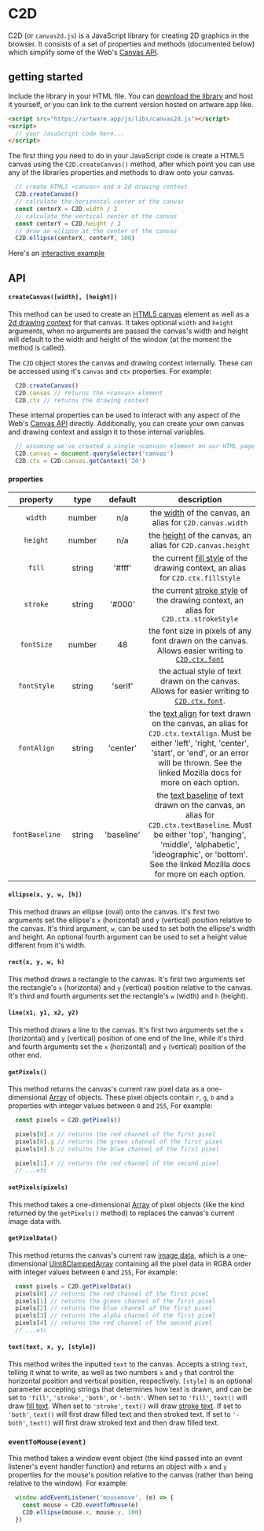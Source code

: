 # C2D

C2D (or `canvas2d.js`) is a JavaScript library for creating 2D graphics in the browser. It consists of a set of properties and methods (documented below) which simplify some of the Web's [Canvas API](https://developer.mozilla.org/en-US/docs/Web/API/Canvas_API).

## getting started

Include the library in your HTML file. You can [download the library](https://raw.githubusercontent.com/net-art-uchicago/paintArtware1.0/main/js/libs/canvas2d.js) and host it yourself, or you can link to the current version hosted on artware.app like.
```html
<script src="https://artware.app/js/libs/canvas2d.js"></script>
<script>
  // your JavaScript code here...
</script>
```

The first thing you need to do in your JavaScript code is create a HTML5 canvas using the `C2D.createCanvas()` method, after which point you can use any of the libraries properties and methods to draw onto your canvas.

```js
  // create HTML5 <canvas> and a 2d drawing context
  C2D.createCanvas()
  // calculate the horizontal center of the canvas
  const centerX = C2D.width / 2
  // calculate the vertical center of the canvas
  const centerY = C2D.height / 2
  // draw an ellipse at the center of the canvas
  C2D.ellipse(centerX, centerY, 100)
```

Here's an [interactive example](https://netnet.studio/?layout=dock-left#code/eJxtkEFuwjAQRdfNKUZ0kYCimKIKASVZFOiq3fUCjj1NDMaO7IEUVb1744Aoqip5pPGb/79HXpZWnsDTSWM+2HNXKbOA8ROUXOwqZw9GLuB+9iDm88dBsWRBXURLL5xqCLwT+aAmavyCMe6o5Q4z3jRs65lWpWeCmyP3E5ltfXCfbVd/Ed2xEVTallzDarKGEYsgNJlwyAlXvTsZdvDCP5TWkEN82Si+YE/O7vCfgUNByTiF7oRrqyTV57ZGVdV0E32TsZmun6cv8d83f3GrjLRtxqXcHNHQq/KEBl0S7+3B494eMU4hwSHkBXx1egBhjSfox11WiMXgfLdvAXXSXtVzrVXToV6bfaZnU3ZKYTILFZTfw+j6mT8idIO2)

## API

#### `createCanvas([width], [height])`

This method can be used to create an [HTML5 canvas](https://developer.mozilla.org/en-US/docs/Web/HTML/Element/canvas) element as well as a [2d drawing context](https://developer.mozilla.org/en-US/docs/Web/API/HTMLCanvasElement/getContext) for that canvas. It takes optional `width` and `height` arguments, when no arguments are passed the canvas's width and height will default to the width and height of the window (at the moment the method is called).

The `C2D` object stores the canvas and drawing context internally. These can be accessed using it's `canvas` and `ctx` properties. For example:
```js
  C2D.createCanvas()
  C2D.canvas // returns the <canvas> element
  C2D.ctx // returns the drawing context
```

These internal properties can be used to interact with any aspect of the Web's [Canvas API](https://developer.mozilla.org/en-US/docs/Web/API/Canvas_API) directly. Additionally, you can create your own canvas and drawing context and assign it to these internal variables.

```js
  // assuming we've created a single <canvas> element on our HTML page
  C2D.canvas = document.querySelector('canvas')
  C2D.ctx = C2D.canvas.getContext('2d')
```

#### properties

| property | type | default | description |
|:---:|:---:|:---:|:---:|
| `width` | number | n/a |the [width](https://developer.mozilla.org/en-US/docs/Web/API/HTMLCanvasElement/width) of the canvas, an alias for `C2D.canvas.width` |
| `height` | number | n/a | the [height](https://developer.mozilla.org/en-US/docs/Web/API/HTMLCanvasElement/height) of the canvas, an alias for `C2D.canvas.height` |
| `fill` | string | '#fff' | the current [fill style](https://developer.mozilla.org/en-US/docs/Web/API/CanvasRenderingContext2D/fillStyle) of the drawing context, an alias for `C2D.ctx.fillStyle` |
| `stroke` | string | '#000' | the current [stroke style](https://developer.mozilla.org/en-US/docs/Web/API/CanvasRenderingContext2D/strokeStyle) of the drawing context, an alias for `C2D.ctx.strokeStyle` |
| `fontSize` | number | 48 | the font size in pixels of any font drawn on the canvas. Allows easier writing to [`C2D.ctx.font`](https://developer.mozilla.org/en-US/docs/Web/API/CanvasRenderingContext2D/font) |
| `fontStyle` | string | 'serif' | the actual style of text drawn on the canvas. Allows for easier writing to [`C2D.ctx.font`](https://developer.mozilla.org/en-US/docs/Web/API/CanvasRenderingContext2D/font).|
|  `fontAlign` | string | 'center' |the [text align](https://developer.mozilla.org/en-US/docs/Web/API/CanvasRenderingContext2D/textAlign) for text drawn on the canvas, an alias for `C2D.ctx.textAlign`. Must be either 'left', 'right, 'center', 'start', or 'end', or an error will be thrown. See the linked Mozilla docs for more on each option.
| `fontBaseline` | string | 'baseline' |the [text baseline](https://developer.mozilla.org/en-US/docs/Web/API/CanvasRenderingContext2D/textBaseline) of text drawn on the canvas, an alias for `C2D.ctx.textBaseline`. Must be either 'top', 'hanging', 'middle', 'alphabetic', 'ideographic', or 'bottom'. See the linked Mozilla docs for more on each option.

#### `ellipse(x, y, w, [h])`

This method draws an ellipse (oval) onto the canvas. It's first two arguments set the ellipse's `x` (horizontal) and `y` (vertical) position relative to the canvas. It's third argument, `w`, can be used to set both the ellipse's width and height. An optional fourth argument can be used to set a height value different from it's width.

#### `rect(x, y, w, h)`

This method draws a rectangle to the canvas.  It's first two arguments set the rectangle's `x` (horizontal) and `y` (vertical) position relative to the canvas. It's third and fourth arguments set the rectangle's `w` (width) and `h` (height).

#### `line(x1, y1, x2, y2)`

This method draws a line to the canvas. It's first two arguments set the `x` (horizontal) and `y` (vertical) position of one end of the line, while it's third and fourth arguments set the `x` (horizontal) and `y` (vertical) position of the other end.

#### `getPixels()`

This method returns the canvas's current raw pixel data as a one-dimensional [Array](https://developer.mozilla.org/en-US/docs/Web/JavaScript/Reference/Global_Objects/Array) of objects. These pixel objects contain `r`, `g`, `b` and `a` properties with integer values between `0` and `255`, For example:

```js
  const pixels = C2D.getPixels()

  pixels[0].r // returns the red channel of the first pixel
  pixels[0].g // returns the green channel of the first pixel
  pixels[0].b // returns the blue channel of the first pixel

  pixels[1].r // returns the red channel of the second pixel
  // ...etc
```

#### `setPixels(pixels)`

This method takes a one-dimensional [Array](https://developer.mozilla.org/en-US/docs/Web/JavaScript/Reference/Global_Objects/Array) of pixel objects (like the kind returned by the `getPixels()` method) to replaces the canvas's current image data with.


#### `getPixelData()`

This method returns the canvas's current raw [image data](https://developer.mozilla.org/en-US/docs/Web/API/ImageData/data), which is a one-dimensional [Uint8ClampedArray](https://developer.mozilla.org/en-US/docs/Web/JavaScript/Reference/Global_Objects/Uint8ClampedArray) containing all the pixel data in RGBA order with integer values between `0` and `255`, For example:

```js
  const pixels = C2D.getPixelData()
  pixels[0] // returns the red channel of the first pixel
  pixels[1] // returns the green channel of the first pixel
  pixels[2] // returns the blue channel of the first pixel
  pixels[3] // returns the alpha channel of the first pixel
  pixels[4] // returns the red channel of the second pixel
  // ...etc
```

#### `text(text, x, y, [style])`

This method writes the inputted `text` to the canvas. Accepts a string `text`, telling it what to write, as well as two numbers `x` and `y` that control the horizontal position and vertical position, respectively. `[style]` is an optional parameter accepting strings that determines how text is drawn, and can be set to `'fill'`, `'stroke'`, `'both'`, or `'-both'`. When set to `'fill'`, `text()` will draw [fill text](https://developer.mozilla.org/en-US/docs/Web/API/CanvasRenderingContext2D/fillText). When set to `'stroke'`, `text()` will draw [stroke text](https://developer.mozilla.org/en-US/docs/Web/API/CanvasRenderingContext2D/strokeText). If set to `'both'`, `text()` will first draw filled text and then stroked text. If set to `'-both'`, `text()` will first draw stroked text and then draw filled text.  


### `eventToMouse(event)`

This method takes a window event object (the kind passed into an event listener's event handler function) and returns an object with `x` and `y` properties for the mouse's position relative to the canvas (rather than being relative to the window). For example:

```js
  window.addEventListener('mousemove', (e) => {
    const mouse = C2D.eventToMouse(e)
    C2D.ellipse(mouse.x, mouse.y, 100)
  })
```
